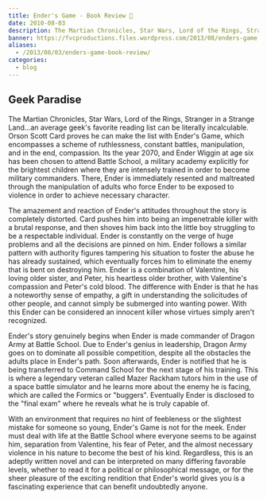```yaml
---
title: Ender's Game - Book Review 👾
date: 2010-08-03
description: The Martian Chronicles, Star Wars, Lord of the Rings, Stranger in a Strange Land...an average geek's favorite reading list can be literally incalculable.
banner: https://fvcproductions.files.wordpress.com/2013/08/enders-game.jpg
aliases:
  - /2013/08/03/enders-game-book-review/
categories:
  - blog
---
```


## Geek Paradise

The Martian Chronicles, Star Wars, Lord of the Rings, Stranger in a Strange Land...an average geek's favorite reading list can be literally incalculable. Orson Scott Card proves he can make the list with Ender's Game, which encompasses a scheme of ruthlessness, constant battles, manipulation, and in the end, compassion. Its the year 2070, and Ender Wiggin at age six has been chosen to attend Battle School, a military academy explicitly for the brightest children where they are intensely trained in order to become military commanders. There, Ender is immediately resented and maltreated through the manipulation of adults who force Ender to be exposed to violence in order to achieve necessary character.

The amazement and reaction of Ender's attitudes throughout the story is completely distorted. Card pushes him into being an impenetrable killer with a brutal response, and then shoves him back into the little boy struggling to be a respectable individual. Ender is constantly on the verge of huge problems and all the decisions are pinned on him. Ender follows a similar pattern with authority figures tampering his situation to foster the abuse he has already sustained, which eventually forces him to eliminate the enemy that is bent on destroying him. Ender is a combination of Valentine, his loving older sister, and Peter, his heartless older brother, with Valentine's compassion and Peter's cold blood. The difference with Ender is that he has a noteworthy sense of empathy, a gift in understanding the solicitudes of other people, and cannot simply be submerged into wanting power. With this Ender can be considered an innocent killer whose virtues simply aren't recognized.

Ender's story genuinely begins when Ender is made commander of Dragon Army at Battle School. Due to Ender's genius in leadership, Dragon Army goes on to dominate all possible competition, despite all the obstacles the adults place in Ender's path. Soon afterwards, Ender is notified that he is being transferred to Command School for the next stage of his training. This is where a legendary veteran called Mazer Rackham tutors him in the use of a space battle simulator and he learns more about the enemy he is facing, which are called the Formics or "buggers". Eventually Ender is disclosed to the "final exam" where he reveals what he is truly capable of.

With an environment that requires no hint of feebleness or the slightest mistake for someone so young, Ender's Game is not for the meek. Ender must deal with life at the Battle School where everyone seems to be against him, separation from Valentine, his fear of Peter, and the almost necessary violence in his nature to become the best of his kind. Regardless, this is an adeptly written novel and can be interpreted on many differing favorable levels, whether to read it for a political or philosophical message, or for the sheer pleasure of the exciting rendition that Ender's world gives you is a fascinating experience that can benefit undoubtedly anyone.
